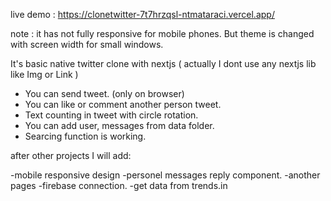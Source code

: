 live demo : https://clonetwitter-7t7hrzqsl-ntmataraci.vercel.app/

note : it has not fully responsive for mobile phones. But theme is changed with screen width for small windows.

It's basic native twitter clone with nextjs ( actually I dont use any nextjs lib like Img or Link )

- You can send tweet. (only on browser)
- You can like or comment another person tweet.
- Text counting in tweet with circle rotation.
- You can add user, messages from data folder.
- Searcing function is working. 


after other projects
I will add:

-mobile responsive design
-personel messages reply component.
-another pages
-firebase connection.
-get data from trends.in

